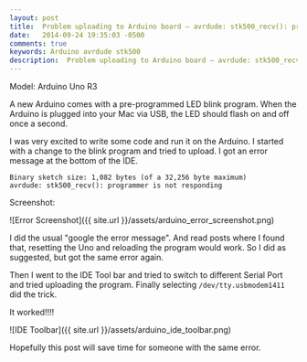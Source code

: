 ```yaml
---
layout: post
title:  Problem uploading to Arduino board — avrdude: stk500_recv(): programmer is not responding
date:   2014-09-24 19:35:03 -0500
comments: true
keywords: Arduino avrdude stk500
description:  Problem uploading to Arduino board — avrdude: stk500_recv(): programmer is not responding
---
```


Model: Arduino Uno R3

A new Arduino comes with a pre-programmed LED blink program. When the Arduino is plugged into your Mac via USB, the LED should flash on and off once a second.

I was very excited to write some code and run it on the Arduino. I started with a change to the blink program and tried to upload. I got an error message at the bottom of the IDE.

```
Binary sketch size: 1,082 bytes (of a 32,256 byte maximum)
avrdude: stk500_recv(): programmer is not responding
```

Screenshot:

![Error Screenshot]({{ site.url }}/assets/arduino_error_screenshot.png)

I did the usual "google the error message". And read posts where I found that, resetting the Uno and reloading the program would work. So I did as suggested, but got the same error again.

Then I went to the IDE Tool bar and tried to switch to different Serial Port and tried uploading the program. Finally selecting `/dev/tty.usbmodem1411` did the trick.

It worked!!!!

![IDE Toolbar]({{ site.url }}/assets/arduino_ide_toolbar.png)

Hopefully this post will save time for someone with the same error.

